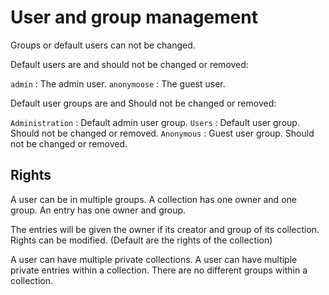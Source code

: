 # User and group management

Groups or default users can not be changed.

Default users are and should not be changed or removed:
 
`admin` : The admin user.
`anonymoose` : The guest user.

Default user groups are and Should not be changed or removed: 

`Administration` : Default admin user group. 
`Users` : Default user group. Should not be changed or removed.
`Anonymous` : Guest user group. Should not be changed or removed.


## Rights
A user can be in multiple groups.
A collection has one owner and one group.
An entry has one owner and group.

The entries will be given the owner if its creator and group of its collection.
Rights can be modified. (Default are the rights of the collection)

A user can have multiple private collections.
A user can have multiple private entries within a collection.
There are no different groups within a collection.
